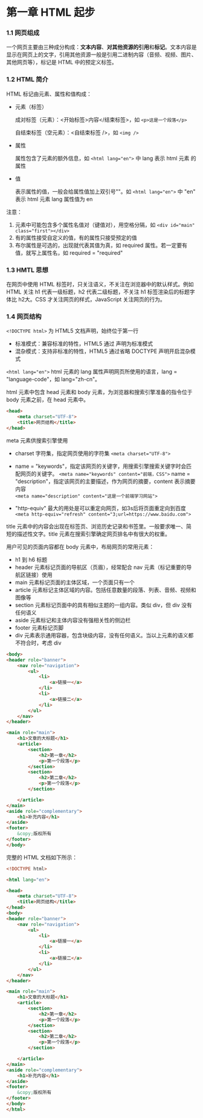 # 第一章 HTML 起步

### 1.1 网页组成

一个网页主要由三种成分构成：**文本内容**、**对其他资源的引用**和**标记**。文本内容是显示在网页上的文字，引用其他资源一般是引用二进制内容（音频、视频、图片、其他网页等），标记是 HTML 中的预定义标签。

### 1.2 HTML 简介

HTML 标记由元素、属性和值构成：
- 元素（标签）

  成对标签（元素）：<开始标签>内容</结束标签>，如 ```<p>这是一个段落</p>```

  自结束标签（空元素）：<自结束标签 />，如 ```<img />```
- 属性

    属性包含了元素的额外信息，如 ```<html lang="en">``` 中 lang 表示 html 元素 的属性
- 值

    表示属性的值，一般会给属性值加上双引号""。如 ```<html lang="en">``` 中 "en" 表示 html 元素 lang 属性值为 en

注意：

1. 元素中可能包含多个属性名值对（键值对），用空格分隔，如 ```<div id="main" class="first"></div>```
2. 有的属性接受自定义的值，有的属性只接受预定的值
3. 布尔属性是可选的，出现就代表其值为真，如 required 属性。若一定要有值，就写上属性名，如 required = "required"

### 1.3 HMTL 思想

在网页中使用 HTML 标签时，只关注语义，不关注在浏览器中的默认样式。例如 HTML 关注 h1 代表一级标题，h2 代表二级标题，不关注 h1 标签渲染后的标题字体比 h2大。CSS 才关注网页的样式，JavaScript 关注网页的行为。

### 1.4 网页结构

```<!DOCTYPE html>``` 为 HTML5 文档声明，始终位于第一行

- 标准模式：兼容标准的特性，HTML5 通过 <!DOCTYPE html> 声明为标准模式
- 混杂模式：支持非标准的特性，HTML5 通过省略 DOCTYPE 声明开启混杂模式

```<html lang="en">``` html 元素的 lang 属性声明网页所使用的语言，lang = "language-code"，如 lang="zh-cn"。

html 元素中包含 head 元素和 body 元素，为浏览器和搜索引擎准备的指令位于 body 元素之前，在 head 元素中。

```html
<head>
    <meta charset="UTF-8">
    <title>网页结构</title>
</head>
```

meta 元素供搜索引擎使用
- charset 字符集，指定网页使用的字符集
  ```<meta charset="UTF-8">```
  
- name = "keywords"，指定该网页的关键字，用搜索引擎搜索关键字时会匹配网页的关键字。
  ```<meta name="keywords" content="前端，CSS">```
  name = "description"，指定该网页的主要描述，作为网页的摘要，content 表示摘要内容  
  ```<meta name="description" content="这是一个前端学习网站">```
  
- "http-equiv" 最大的用处是可以重定向网页，如3s后将页面重定向到百度 
  ```<meta http-equiv="refresh" content="3;url=https://www.baidu.com">```

title 元素中的内容会出现在标签页、浏览历史记录和书签里。一般要求唯一、简短的描述性文字。title 元素在搜索引擎确定网页排名中有很大的权重。

用户可见的页面内容都在 body 元素中，布局网页的常用元素：

- h1 到 h6 标题
- header 元素标记页面的导航区（页眉），经常配合 nav 元素（标记重要的导航区链接）使用
- main 元素标记页面的主体区域，一个页面只有一个
- article 元素标记主体区域的内容。包括任意数量的段落、列表、音频、视频和图像等
- section 元素标记页面中的具有相似主题的一组内容。类似 div，但 div 没有任何语义
- aside 元素标记和主体内容没有强相关性的侧边栏
- footer 元素标记页脚
- div 元素表示通用容器，包含块级内容，没有任何语义。当以上元素的语义都不符合时，考虑 div

```html
<body>
<header role="banner">
    <nav role="navigation">
        <ul>
            <li>
                <a>链接一</a>
            </li>
            <li>
                <a>链接二</a>
            </li>
        </ul>
    </nav>
</header>

<main role="main">
    <h1>文章的大标题</h1>
    <article>
        <section>
            <h2>第一章</h2>
            <p>第一个段落</p>
        </section>
        <section>
            <h2>第二章</h2>
            <p>第一个段落</p>
        </section>

    </article>
</main>
<aside role="complementary">
    <h1>补充内容</h1>
</aside>
<footer>
    &copy;版权所有
</footer>
</body>
```

完整的  HTML 文档如下所示：

```html
<!DOCTYPE html>

<html lang="en">

<head>
    <meta charset="UTF-8">
    <title>网页结构</title>
</head>
<body>
<header role="banner">
    <nav role="navigation">
        <ul>
            <li>
                <a>链接一</a>
            </li>
            <li>
                <a>链接二</a>
            </li>
        </ul>
    </nav>
</header>

<main role="main">
    <h1>文章的大标题</h1>
    <article>
        <section>
            <h2>第一章</h2>
            <p>第一个段落</p>
        </section>
        <section>
            <h2>第二章</h2>
            <p>第一个段落</p>
        </section>

    </article>
</main>
<aside role="complementary">
    <h1>补充内容</h1>
</aside>
<footer>
    &copy;版权所有
</footer>
</body>
</html>
```

